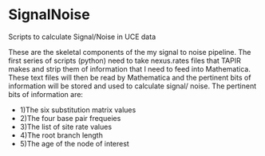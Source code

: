 # SignalNoise
Scripts to calculate Signal/Noise in UCE data


These are the skeletal components of the my signal to noise pipeline. The first series of scripts (python) need to take nexus.rates files that TAPIR makes and strip them of information that I need to feed into Mathematica. These text files will then be read by Mathematica and the pertinent bits of information will be stored and used to calculate signal/ noise. The pertinent bits of information are:

* 1)The six substitution matrix values
* 2)The four base pair frequeies
* 3)The list of site rate values
* 4)The root branch length
* 5)The age of the node of interest
